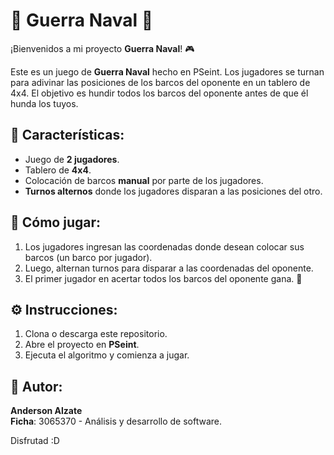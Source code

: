 # 🌊 **Guerra Naval** 🚢

¡Bienvenidos a mi proyecto **Guerra Naval**! 🎮

Este es un juego de **Guerra Naval** hecho en PSeint. Los jugadores se turnan para adivinar las posiciones de los barcos del oponente en un tablero de 4x4. El objetivo es hundir todos los barcos del oponente antes de que él hunda los tuyos.

## 🚀 **Características**:
- Juego de **2 jugadores**.
- Tablero de **4x4**.
- Colocación de barcos **manual** por parte de los jugadores.
- **Turnos alternos** donde los jugadores disparan a las posiciones del otro.

## 📝 **Cómo jugar**:
1. Los jugadores ingresan las coordenadas donde desean colocar sus barcos (un barco por jugador).
2. Luego, alternan turnos para disparar a las coordenadas del oponente.
3. El primer jugador en acertar todos los barcos del oponente gana. 🎉

## ⚙️ **Instrucciones**:
1. Clona o descarga este repositorio.
2. Abre el proyecto en **PSeint**.
3. Ejecuta el algoritmo y comienza a jugar.

## 👤 **Autor**:
**Anderson Alzate**  
**Ficha**: 3065370 - Análisis y desarrollo de software.

Disfrutad :D
